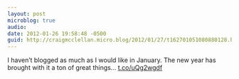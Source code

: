 ```yaml
---
layout: post
microblog: true
audio: 
date: 2012-01-26 19:58:48 -0500
guid: http://craigmcclellan.micro.blog/2012/01/27/t162701051080880128.html
---
```

I haven’t blogged as much as I would like in January. The new year has brought with it a ton of great things... [t.co/uQg2wgdf](http://t.co/uQg2wgdf)

